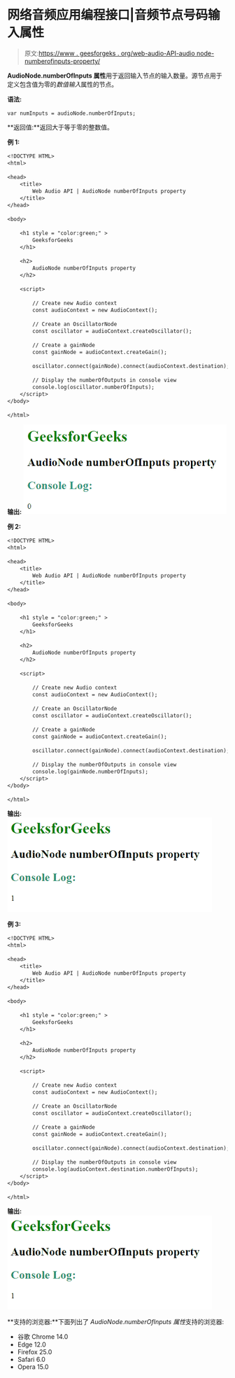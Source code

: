 # 网络音频应用编程接口|音频节点号码输入属性

> 原文:[https://www . geesforgeks . org/web-audio-API-audio node-numberofinputs-property/](https://www.geeksforgeeks.org/web-audio-api-audionode-numberofinputs-property/)

**AudioNode.numberOfInputs 属性**用于返回输入节点的输入数量。源节点用于定义包含值为零的*数值输入*属性的节点。

**语法:**

```htmlhtml
var numInputs = audioNode.numberOfInputs;
```

**返回值:**返回大于等于零的整数值。

**例 1:**

```htmlhtml
<!DOCTYPE HTML> 
<html> 

<head> 
    <title> 
        Web Audio API | AudioNode numberOfInputs property
    </title>
</head> 

<body> 

    <h1 style = "color:green;" > 
        GeeksforGeeks
    </h1>

    <h2>
        AudioNode numberOfInputs property
    </h2>

    <script>

        // Create new Audio context
        const audioContext = new AudioContext();

        // Create an OscillatorNode 
        const oscillator = audioContext.createOscillator();

        // Create a gainNode
        const gainNode = audioContext.createGain();

        oscillator.connect(gainNode).connect(audioContext.destination);

        // Display the numberOfOutputs in console view
        console.log(oscillator.numberOfInputs);
    </script>
</body>

</html>                   
```

**输出:**
![](img/7510aad3fa778cb72b790a2b0a4123c6.png)

**例 2:**

```htmlhtml
<!DOCTYPE HTML> 
<html> 

<head> 
    <title> 
        Web Audio API | AudioNode numberOfInputs property
    </title>
</head> 

<body> 

    <h1 style = "color:green;" > 
        GeeksforGeeks
    </h1>

    <h2>
        AudioNode numberOfInputs property
    </h2>

    <script>

        // Create new Audio context
        const audioContext = new AudioContext();

        // Create an OscillatorNode 
        const oscillator = audioContext.createOscillator();

        // Create a gainNode
        const gainNode = audioContext.createGain();

        oscillator.connect(gainNode).connect(audioContext.destination);

        // Display the numberOfOutputs in console view
        console.log(gainNode.numberOfInputs);
    </script>
</body>

</html>                   
```

**输出:**
![](img/1739399745f481735977afd5b249fd06.png)

**例 3:**

```htmlhtml
<!DOCTYPE HTML> 
<html> 

<head> 
    <title> 
        Web Audio API | AudioNode numberOfInputs property
    </title>
</head> 

<body> 

    <h1 style = "color:green;" > 
        GeeksforGeeks
    </h1>

    <h2>
        AudioNode numberOfInputs property
    </h2>

    <script>

        // Create new Audio context
        const audioContext = new AudioContext();

        // Create an OscillatorNode 
        const oscillator = audioContext.createOscillator();

        // Create a gainNode
        const gainNode = audioContext.createGain();

        oscillator.connect(gainNode).connect(audioContext.destination);

        // Display the numberOfOutputs in console view
        console.log(audioContext.destination.numberOfInputs);
    </script>
</body>

</html>                   
```

**输出:**
![](img/1739399745f481735977afd5b249fd06.png)

**支持的浏览器:**下面列出了 *AudioNode.numberOfInputs 属性*支持的浏览器:

*   谷歌 Chrome 14.0
*   Edge 12.0
*   Firefox 25.0
*   Safari 6.0
*   Opera 15.0